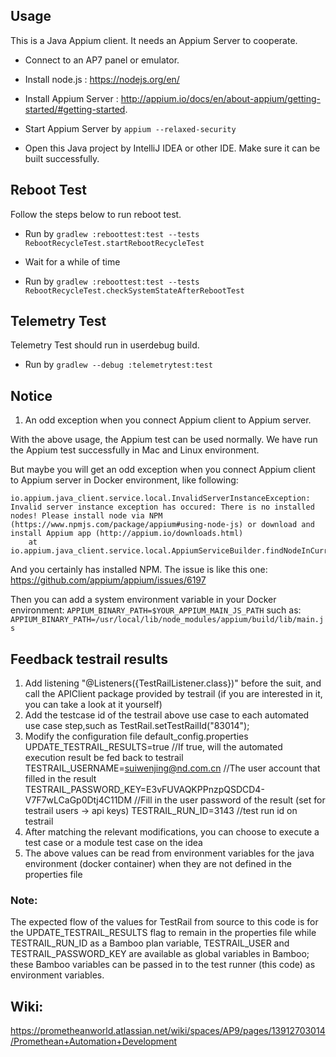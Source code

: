 ## Usage

This is a Java Appium client. It needs an Appium Server to cooperate. 

* Connect to an AP7 panel or emulator.

* Install node.js :  https://nodejs.org/en/

* Install Appium Server :  http://appium.io/docs/en/about-appium/getting-started/#getting-started.

* Start Appium Server by ```appium --relaxed-security```

* Open this Java project by IntelliJ IDEA or other IDE. Make sure it can be built successfully.


## Reboot Test
Follow the steps below to run reboot test.

* Run by ```gradlew :reboottest:test --tests RebootRecycleTest.startRebootRecycleTest```

* Wait for a while of time

* Run by ```gradlew :reboottest:test --tests RebootRecycleTest.checkSystemStateAfterRebootTest```


## Telemetry Test
Telemetry Test should run in userdebug build.

* Run by ```gradlew --debug :telemetrytest:test```


## Notice

1. An odd exception when you connect Appium client to Appium server.

With the above usage, the Appium test can be used normally. We have run the Appium test successfully in Mac and Linux environment.

But maybe you will get an odd exception when you connect Appium client to Appium server in Docker environment, like following:
```
io.appium.java_client.service.local.InvalidServerInstanceException: Invalid server instance exception has occured: There is no installed nodes! Please install node via NPM (https://www.npmjs.com/package/appium#using-node-js) or download and install Appium app (http://appium.io/downloads.html)
    at io.appium.java_client.service.local.AppiumServiceBuilder.findNodeInCurrentFileSystem(AppiumServiceBuilder.java:156)
```
And you certainly has installed NPM.
The issue is like this one:
https://github.com/appium/appium/issues/6197

Then you can add a system environment variable in your Docker environment:
```APPIUM_BINARY_PATH=$YOUR_APPIUM_MAIN_JS_PATH```
such as:
```APPIUM_BINARY_PATH=/usr/local/lib/node_modules/appium/build/lib/main.js```
## Feedback testrail results
1. Add listening "@Listeners({TestRailListener.class})" before the suit, 
and call the APIClient package provided by testrail (if you are interested in it, you can take a look at it yourself)
2. Add the testcase id of the testrail above use case to each automated use case step,such as TestRail.setTestRailId("83014");
3. Modify the configuration file default_config.properties UPDATE_TESTRAIL_RESULTS=true //If true, will the automated
   execution result be fed back to testrail TESTRAIL_USERNAME=suiwenjing@nd.com.cn //The user account that filled in the
   result TESTRAIL_PASSWORD_KEY=E3vFUVAQKPPnzpQSDCD4-V7F7wLCaGp0Dtj4C11DM //Fill in the user password of the result (set
   for testrail users -> api keys)
   TESTRAIL_RUN_ID=3143 //test run id on testrail
4. After matching the relevant modifications, you can choose to execute a test case or a module test case on the idea
5. The above values can be read from environment variables for the java environment (docker container) when they are not
   defined in the properties file

### Note:

The expected flow of the values for TestRail from source to this code is for the UPDATE_TESTRAIL_RESULTS flag to remain
in the properties file while TESTRAIL_RUN_ID as a Bamboo plan variable, TESTRAIL_USER and TESTRAIL_PASSWORD_KEY are
available as global variables in Bamboo; these Bamboo variables can be passed in to the test runner (this code) as
environment variables.

## Wiki:

https://prometheanworld.atlassian.net/wiki/spaces/AP9/pages/13912703014/Promethean+Automation+Development
